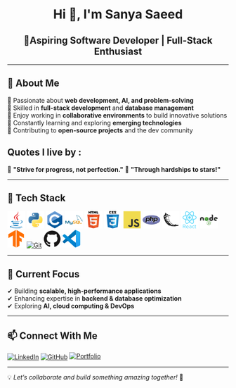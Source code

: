 <h1 align="center">Hi 👋, I'm Sanya Saeed</h1>
<h2 align="center"><b>🚀Aspiring Software Developer | Full-Stack Enthusiast </b></h2>

---

## 🔹 About Me  
🔹 Passionate about **web development, AI, and problem-solving**  
🔹 Skilled in **full-stack development** and **database management**  
🔹 Enjoy working in **collaborative environments** to build innovative solutions  
🔹 Constantly learning and exploring **emerging technologies**  
🔹 Contributing to **open-source projects** and the dev community  

## Quotes I live by :
🔹 **"Strive for progress, not perfection."**
🔹 **"Through hardships to stars!"**

---

## 🔧 Tech Stack  

<p align="left">
<a href="https://www.java.com/" target="_blank" rel="noreferrer"><img src="https://raw.githubusercontent.com/devicons/devicon/master/icons/java/java-original.svg" alt="Java" width="40" height="40"/></a>
<a href="https://www.python.org/" target="_blank" rel="noreferrer"><img src="https://raw.githubusercontent.com/devicons/devicon/master/icons/python/python-original.svg" alt="Python" width="40" height="40"/></a>
<a href="https://www.cprogramming.com/" target="_blank" rel="noreferrer"><img src="https://raw.githubusercontent.com/devicons/devicon/master/icons/c/c-original.svg" alt="C" width="40" height="40"/></a>
<a href="https://www.mysql.com/" target="_blank" rel="noreferrer"><img src="https://raw.githubusercontent.com/devicons/devicon/master/icons/mysql/mysql-original-wordmark.svg" alt="MySQL" width="40" height="40"/></a>
<a href="https://www.w3.org/html/" target="_blank" rel="noreferrer"><img src="https://raw.githubusercontent.com/devicons/devicon/master/icons/html5/html5-original-wordmark.svg" alt="HTML" width="40" height="40"/></a>
<a href="https://www.w3schools.com/css/" target="_blank" rel="noreferrer"><img src="https://raw.githubusercontent.com/devicons/devicon/master/icons/css3/css3-original-wordmark.svg" alt="CSS" width="40" height="40"/></a>
<a href="https://developer.mozilla.org/en-US/docs/Web/JavaScript" target="_blank" rel="noreferrer"><img src="https://raw.githubusercontent.com/devicons/devicon/master/icons/javascript/javascript-original.svg" alt="JavaScript" width="40" height="40"/></a>
<a href="https://www.php.net/" target="_blank" rel="noreferrer"><img src="https://raw.githubusercontent.com/devicons/devicon/master/icons/php/php-original.svg" alt="PHP" width="40" height="40"/></a>
<a href="https://flask.palletsprojects.com/" target="_blank" rel="noreferrer"><img src="https://raw.githubusercontent.com/devicons/devicon/master/icons/flask/flask-original.svg" alt="Flask" width="40" height="40"/></a>
<a href="https://reactjs.org/" target="_blank" rel="noreferrer"><img src="https://raw.githubusercontent.com/devicons/devicon/master/icons/react/react-original-wordmark.svg" alt="React" width="40" height="40"/></a>
<a href="https://nodejs.org/" target="_blank" rel="noreferrer"><img src="https://raw.githubusercontent.com/devicons/devicon/master/icons/nodejs/nodejs-original-wordmark.svg" alt="Node.js" width="40" height="40"/></a>
<a href="https://www.tensorflow.org/" target="_blank" rel="noreferrer"><img src="https://raw.githubusercontent.com/devicons/devicon/master/icons/tensorflow/tensorflow-original.svg" alt="TensorFlow" width="40" height="40"/></a>
<a href="https://git-scm.com/" target="_blank" rel="noreferrer"><img src="https://www.vectorlogo.zone/logos/git-scm/git-scm-icon.svg" alt="Git" width="40" height="40"/></a>
<a href="https://github.com/" target="_blank" rel="noreferrer"><img src="https://raw.githubusercontent.com/devicons/devicon/master/icons/github/github-original.svg" alt="GitHub" width="40" height="40"/></a>
<a href="https://code.visualstudio.com/" target="_blank" rel="noreferrer"><img src="https://raw.githubusercontent.com/devicons/devicon/master/icons/vscode/vscode-original.svg" alt="VS Code" width="40" height="40"/></a>
</p>


---

## 📌 Current Focus  
✔ Building **scalable, high-performance applications**  
✔ Enhancing expertise in **backend & database optimization**  
✔ Exploring **AI, cloud computing & DevOps**  

---

## 📫 Connect With Me  
 
<p align="left">
<a href="https://www.linkedin.com/in/sanyasaeed2911/" target="blank"><img align="center" src="https://raw.githubusercontent.com/rahuldkjain/github-profile-readme-generator/master/src/images/icons/Social/linked-in-alt.svg" alt="LinkedIn" height="30" width="40" /></a>
<a href="https://github.com/Sanya2911" target="blank"><img align="center" src="https://img.shields.io/badge/-GitHub-181717?style=flat&logo=github&logoColor=white" alt="GitHub" height="30" width="40" /></a>
<a href="https://dev-portfolio-ss.vercel.app/" target="_blank"><img src="https://img.shields.io/badge/Portfolio-ff9800?style=for-the-badge&logo=google-chrome&logoColor=white" alt="Portfolio"/>
</a>
</p>

---

💡 *Let’s collaborate and build something amazing together!* 🚀  
